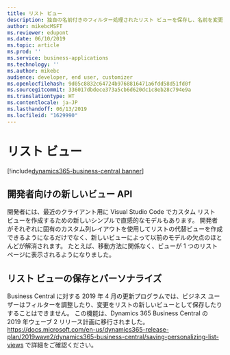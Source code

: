 ```yaml
---
title: リスト ビュー
description: 独自の名前付きのフィルター処理されたリスト ビューを保存し、名前を変更し、削除し、他のユーザーと共有します。
author: mikebcMSFT
ms.reviewer: edupont
ms.date: 06/10/2019
ms.topic: article
ms.prod: ''
ms.service: business-applications
ms.technology: ''
ms.author: mikebc
audience: developer, end user, customizer
ms.openlocfilehash: 9d05c8832c64724b9768816471a6fdd58d51fd0f
ms.sourcegitcommit: 336017dbdece373a5cb6d620dc1c8eb28c794e9a
ms.translationtype: HT
ms.contentlocale: ja-JP
ms.lasthandoff: 06/13/2019
ms.locfileid: "1629990"
---
```

# <a name="list-views"></a>リスト ビュー
[!include[dynamics365-business-central banner](../includes/dynamics365-business-central.md)]

## <a name="a-new-view-api-for-developers"></a>開発者向けの新しいビュー API

開発者には、最近のクライアント用に Visual Studio Code でカスタム リスト ビューを作成するための新しいシンプルで直感的なモデルもあります。 開発者がそれぞれに固有のカスタム列レイアウトを使用してリストの代替ビューを作成できるようになるだけでなく、新しいビューによって以前のモデルの欠点のほとんどが解消されます。 たとえば、移動方法に関係なく、ビューが 1 つのリスト ページに表示されるようになりました。

## <a name="saving-and-personalizing-list-views"></a>リスト ビューの保存とパーソナライズ
Business Central に対する 2019 年 4 月の更新プログラムでは、ビジネス ユーザーはフィルターを調整したり、変更をリストの新しいビューとして保存したりすることはできません。 この機能は、Dynamics 365 Business Central の 2019 年ウェーブ 2 リリース計画に移行されました。 https://docs.microsoft.com/en-us/dynamics365-release-plan/2019wave2/dynamics365-business-central/saving-personalizing-list-views で詳細をご確認ください。

<!--
Available in a minor update after April '19, users will be able to save their list filters and similar personalizations to create different ways of slicing their data. List views are given a name, such as "Items I sell," and might include filters on totals and dimensions, filter tokens (such as %MyCustomers) to dynamically filter to the right data, as well as different sorting allowing more complex and tailored views of a list. Users can quickly switch between different views of a list, which includes their own personal views or standard views in their business application or for their role. Similar to other personalizations, list views roam with the user no matter which device or browser they sign in to.

![Concept design illustrating how changes to a list view could be saved using a menu in the filter pane](media/list-views.png "Concept design for saving changes to a list view")


Describe the new feature, and then give an elevator pitch of the business value for it. Include high-value capabilities that light up something exciting for our customers. The feature should be something that a customer needs to plan for...definitely larger than a hotfix or bug fix.

If the feature has been designated as a key feature, complete the entire template. Otherwise, only complete the **Business value**, **Describe the feature**, and **Status** sections.

## Business value (Required)
Describe the top capabilities of the feature and and the business problems it solves.  

**Example**
End-of-day processing is a crucial element of retail operational workflow. This involves aggregation of raw transactions into meaningful business data to ensure that business and accounting rules are conformed to, before posting transactions as official business records. Improving the reliability and performance of this batch process and increasing the visibility of the processing for the administrator improves the user experience. Users can easily monitor the progress of the processing and see exactly what caused a validation failure. As a result, they can quickly resolve the issue and reliably retry the process without contacting Microsoft Support. 

## Describe the feature (Required)
Describe how the feature works and the scenarios the feature enables. Include concrete examples and screenshots. 

**Example**
New capabilities include improved statement posting performance by removing table deadlocks and optimizing batch processing. The introduction of a state model in the posting process aids in rollback and recovery, which eliminates data corruption and the need for manual intervention. Enhanced in-app diagnostics with detailed status, errors, and logs (including details of transactions included in the scope of the statement, transactions resulting in errors, and possible steps to correct issues) allow for easy troubleshooting. 

<<screenshot goes here>>

### Who uses this feature (Required)
Indicate each persona impacted:  end user, admin, customizer, citizen developer, developer, business analyst, IT Pro

**Example**
This feature is intended for retail administrators. It works without any additional setup. 

### License required
List the license(s) a customer must have to use the feature. 

### Setup required (if any beyond standard product setup)

**Example**
This feature must be enabled in System parameters by an administrator. 

### Quick steps (provide if feature is done enough)

**Example**
To get started with model‑driven apps, use designers to:
- Define your site map. Model your app's navigation, pulling in only the subset of information your users need. Take advantage of multiple levels of hierarchy and the ability to reference external resources.
- Add dashboards. Include model‑driven dashboards or embedded Power BI content within your app.
- Include entities and components. Add specific forms, views, dashboards, and charts for targeted entities to craft your user experience.

![Photograph of a man using a Hololens to view augmented reality in Connected Field Service](/articles/Spring18/media/507e34a661a1b831d21ea3dadda9c6cf.jpg "Field Service IoT") 

## Compliance, privacy and security considerations
List any compliance, privacy and security considerations that customers should plan for, including any steps or tools provided to help customers comply with GDPR. 

## Status (Required)

### Development status
Pick one: Generally available, Public preview, In development

Notes: In development features are features that some teams may have previously included on the roadmap site. Anything in Private preview is considered to be In development. 

#### Target timeframe
Enter the release, month, or month or later if dubious. (Release if committed to a release, Month if committed to a month, Month or later if dubious)

### Availability (current availability)

Cloud, On-premises, Government cloud

### Regional availability

List whether this feature is available globally or restricted to specific regions.

## Tell us what you think

Include an alias or link for feedback for the feature.

## We'd like to thank

Link to item from Ideas or User voice. 

-->
